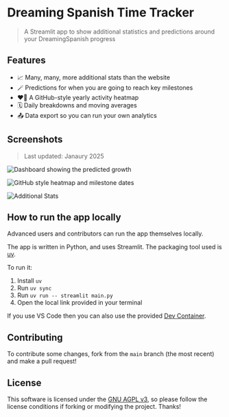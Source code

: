 # Dreaming Spanish Time Tracker

> A Streamlit app to show additional statistics and predictions around your DreamingSpanish progress

## Features

- 📈 Many, many, more additional stats than the website
- 🪄 Predictions for when you are going to reach key milestones
- ❤️‍🔥 A GitHub-style yearly activity heatmap
- 🗓️ Daily breakdowns and moving averages
- 📤 Data export so you can run your own analytics

## Screenshots

> Last updated: Janaury 2025

![Dashboard showing the predicted growth](https://github.com/user-attachments/assets/e1ef9cfa-0f91-4ca3-8b6b-2e8cd88ea5ad)

![GitHub style heatmap and milestone dates](https://github.com/user-attachments/assets/3c6cc919-59ec-46d7-9d84-b7afce3d48f3)

![Additional Stats](https://github.com/user-attachments/assets/4b85442f-0b74-4650-acb7-1de3713700b5)

## How to run the app locally

Advanced users and contributors can run the app themselves locally.

The app is written in Python, and uses Streamlit. The packaging tool used is [uv](https://docs.astral.sh/uv/). 

To run it:

1. Install `uv`
2. Run `uv sync`
3. Run `uv run -- streamlit main.py`
4. Open the local link provided in your terminal

If you use VS Code then you can also use the provided [Dev Container](https://containers.dev/).

## Contributing

To contribute some changes, fork from the `main` branch (the most recent) and make a pull request!

## License

This software is licensed under the [GNU AGPL v3](https://choosealicense.com/licenses/agpl-3.0/), so please follow the license conditions if forking or modifying the project. Thanks!